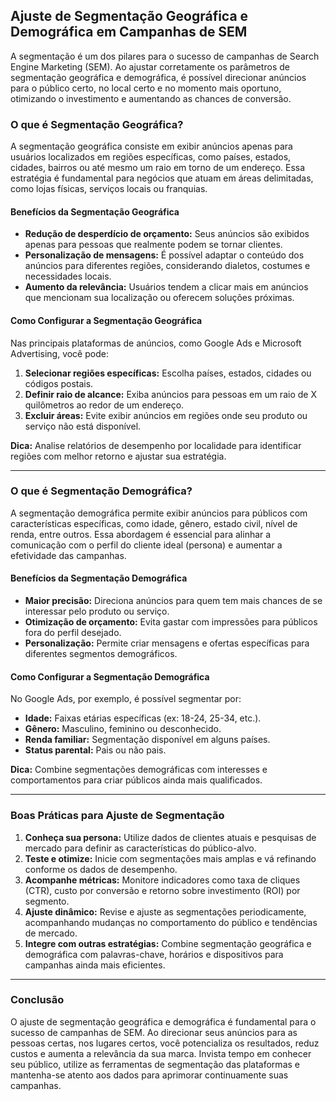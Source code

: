 
## Ajuste de Segmentação Geográfica e Demográfica em Campanhas de SEM

A segmentação é um dos pilares para o sucesso de campanhas de Search Engine Marketing (SEM). Ao ajustar corretamente os parâmetros de segmentação geográfica e demográfica, é possível direcionar anúncios para o público certo, no local certo e no momento mais oportuno, otimizando o investimento e aumentando as chances de conversão.

### O que é Segmentação Geográfica?

A segmentação geográfica consiste em exibir anúncios apenas para usuários localizados em regiões específicas, como países, estados, cidades, bairros ou até mesmo um raio em torno de um endereço. Essa estratégia é fundamental para negócios que atuam em áreas delimitadas, como lojas físicas, serviços locais ou franquias.

#### Benefícios da Segmentação Geográfica

- **Redução de desperdício de orçamento:** Seus anúncios são exibidos apenas para pessoas que realmente podem se tornar clientes.
- **Personalização de mensagens:** É possível adaptar o conteúdo dos anúncios para diferentes regiões, considerando dialetos, costumes e necessidades locais.
- **Aumento da relevância:** Usuários tendem a clicar mais em anúncios que mencionam sua localização ou oferecem soluções próximas.

#### Como Configurar a Segmentação Geográfica

Nas principais plataformas de anúncios, como Google Ads e Microsoft Advertising, você pode:

1. **Selecionar regiões específicas:** Escolha países, estados, cidades ou códigos postais.
2. **Definir raio de alcance:** Exiba anúncios para pessoas em um raio de X quilômetros ao redor de um endereço.
3. **Excluir áreas:** Evite exibir anúncios em regiões onde seu produto ou serviço não está disponível.

**Dica:** Analise relatórios de desempenho por localidade para identificar regiões com melhor retorno e ajustar sua estratégia.

---

### O que é Segmentação Demográfica?

A segmentação demográfica permite exibir anúncios para públicos com características específicas, como idade, gênero, estado civil, nível de renda, entre outros. Essa abordagem é essencial para alinhar a comunicação com o perfil do cliente ideal (persona) e aumentar a efetividade das campanhas.

#### Benefícios da Segmentação Demográfica

- **Maior precisão:** Direciona anúncios para quem tem mais chances de se interessar pelo produto ou serviço.
- **Otimização de orçamento:** Evita gastar com impressões para públicos fora do perfil desejado.
- **Personalização:** Permite criar mensagens e ofertas específicas para diferentes segmentos demográficos.

#### Como Configurar a Segmentação Demográfica

No Google Ads, por exemplo, é possível segmentar por:

- **Idade:** Faixas etárias específicas (ex: 18-24, 25-34, etc.).
- **Gênero:** Masculino, feminino ou desconhecido.
- **Renda familiar:** Segmentação disponível em alguns países.
- **Status parental:** Pais ou não pais.

**Dica:** Combine segmentações demográficas com interesses e comportamentos para criar públicos ainda mais qualificados.

---

### Boas Práticas para Ajuste de Segmentação

1. **Conheça sua persona:** Utilize dados de clientes atuais e pesquisas de mercado para definir as características do público-alvo.
2. **Teste e otimize:** Inicie com segmentações mais amplas e vá refinando conforme os dados de desempenho.
3. **Acompanhe métricas:** Monitore indicadores como taxa de cliques (CTR), custo por conversão e retorno sobre investimento (ROI) por segmento.
4. **Ajuste dinâmico:** Revise e ajuste as segmentações periodicamente, acompanhando mudanças no comportamento do público e tendências de mercado.
5. **Integre com outras estratégias:** Combine segmentação geográfica e demográfica com palavras-chave, horários e dispositivos para campanhas ainda mais eficientes.

---

### Conclusão

O ajuste de segmentação geográfica e demográfica é fundamental para o sucesso de campanhas de SEM. Ao direcionar seus anúncios para as pessoas certas, nos lugares certos, você potencializa os resultados, reduz custos e aumenta a relevância da sua marca. Invista tempo em conhecer seu público, utilize as ferramentas de segmentação das plataformas e mantenha-se atento aos dados para aprimorar continuamente suas campanhas.
```

